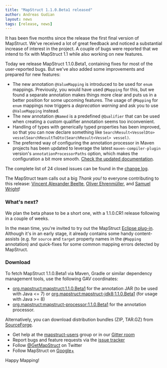 ```yaml
---
title: "MapStruct 1.1.0.Beta1 released"
author: Andreas Gudian
layout: news
tags: [release, news]
---
```


It has been five months since the release the first final version of MapStruct. We've received a lot of great feedback and noticed a substantial increase of interest in the project. A couple of bugs were reported that we intend to fix with MapStruct 1.1 while also working on new features.

Today we release MapStruct 1.1.0.Beta1, containing fixes for most of the user-reported bugs. But we've also added some improvements and prepared for new features:

* The new annotation `@ValueMapping` is introduced to be used for `enum` mappings. Previously, you would have used `@Mapping` for this, but we found a separate annotation makes things more clear and puts us in a better position for some upcoming features. The usage of `@Mapping` for `enum` mappings now triggers a _deprecation warning_ and ask you to use `@ValueMapping` instead.
* The new annotation `@Named` is a predefined `@Qualifier` that can be used when creating a custom qualifier annotation seems too inconvenient.
* Handling of types with generically typed properties has been improved, so that you can now declare something like `SearchResult<VesselDto> vesselSearchResultToDto(SearchResult<Vessel> vessel)`.
* The preferred way of configuring the annotation processor in Maven projects has been updated to leverage the latest `maven-compiler-plugin` version's `annotationProcessorPaths` option, which makes the configuration a bit more smooth. [Check the updated documentation](/documentation/1.1/reference/html/index.html#setup). 

The complete list of 24 closed issues can be found in the [change log](https://github.com/mapstruct/mapstruct/issues?q=milestone%3A1.1.0.Beta1).

The MapStruct team calls out a big _Thank you!_ to everyone contributing to this release: [Vincent Alexander Beelte](https://github.com/grandmasterpixel), [Oliver Ehrenmüller](https://github.com/greuelpirat), and [Samuel Wright](https://github.com/samwright)! 

### What's next?

We plan the beta phase to be a short one, with a 1.1.0.CR1 release following in a couple of weeks.

In the mean time, you're invited to try out the MapStruct [Eclipse plug-in](https://github.com/mapstruct/mapstruct-eclipse). Although it's in an early stage, it already contains some handy content-assists (e.g. for `source` and `target` property names in the `@Mapping` annotation) and quick-fixes for some common mapping errors detected by MapStruct.

### Download

To fetch MapStruct 1.1.0.Beta1 via Maven, Gradle or similar dependency management tools, use the following GAV coordinates:

* [org.mapstruct:mapstruct:1.1.0.Beta1](http://search.maven.org/#artifactdetails|org.mapstruct|mapstruct|1.1.0.Beta1|jar) for the annotation JAR (to be used with Java <= 7) or [org.mapstruct:mapstruct-jdk8:1.1.0.Beta1](http://search.maven.org/#artifactdetails|org.mapstruct|mapstruct-jdk8|1.1.0.Beta1|jar) (for usage with Java >= 8)
* [org.mapstruct:mapstruct-processor:1.1.0.Beta1](http://search.maven.org/#artifactdetails|org.mapstruct|mapstruct-processor|1.1.0.Beta1|jar) for the annotation processor.

Alternatively, you can download distribution bundles (ZIP, TAR.GZ) from [SourceForge](http://sourceforge.net/projects/mapstruct/files/1.1.0.Beta1/).

* Get help at the [mapstruct-users](https://groups.google.com/forum/?fromgroups#!forum/mapstruct-users) group or in our [Gitter room](https://gitter.im/mapstruct/mapstruct-users)
* Report bugs and feature requests via the [issue tracker](https://github.com/mapstruct/mapstruct/issues)
* Follow [@GetMapStruct](https://twitter.com/GetMapStruct) on Twitter
* Follow MapStruct on [Google+](https://plus.google.com/u/0/118070742567787866481/posts)

Happy Mapping!
